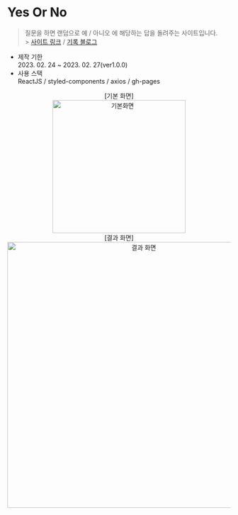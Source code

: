 # Yes Or No

> 질문을 하면 랜덤으로 예 / 아니오 에 해당하는 답을 돌려주는 사이트입니다.<br> > [사이트 링크](https://938938.github.io/yesorno/) / [기록 블로그](https://velog.io/@938938/Toy-YesOrNo-.1)

- 제작 기한<br> 2023. 02. 24 ~ 2023. 02. 27(ver1.0.0)
- 사용 스택<br>
  ReactJS / styled-components / axios / gh-pages

<center>
[기본 화면]<br>
<img width="300" alt="기본화면" src="https://user-images.githubusercontent.com/92746200/221403743-12f50e4f-a7e7-4c76-88a8-428bafff12f8.png">
<br>
[결과 화면]<br>
<img width="600" alt="결과 화면" src="https://user-images.githubusercontent.com/92746200/221403853-e7932efc-9f81-482c-b5e6-7b10f2524cc0.png">
<br>

</center>
